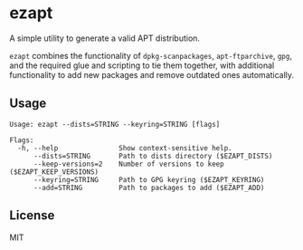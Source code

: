 # ezapt

A simple utility to generate a valid APT distribution.

`ezapt` combines the functionality of `dpkg-scanpackages`, `apt-ftparchive`,
`gpg`, and the required glue and scripting to tie them together, with
additional functionality to add new packages and remove outdated ones
automatically.

## Usage

```
Usage: ezapt --dists=STRING --keyring=STRING [flags]

Flags:
  -h, --help               Show context-sensitive help.
      --dists=STRING       Path to dists directory ($EZAPT_DISTS)
      --keep-versions=2    Number of versions to keep ($EZAPT_KEEP_VERSIONS)
      --keyring=STRING     Path to GPG keyring ($EZAPT_KEYRING)
      --add=STRING         Path to packages to add ($EZAPT_ADD)
```

## License

MIT